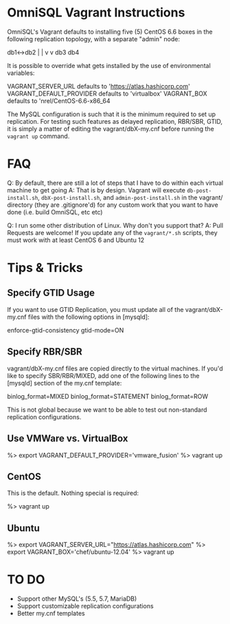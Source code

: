 OmniSQL Vagrant Instructions
=================================

OmniSQL's Vagrant defaults to installing five (5) CentOS 6.6 boxes in the following replication topology, with a separate "admin" node:

db1<->db2
 |     |
 v     v
db3   db4 

It is possible to override what gets installed by the use of environmental variables:

VAGRANT_SERVER_URL defaults to 'https://atlas.hashicorp.com'
VAGRANT_DEFAULT_PROVIDER defaults to 'virtualbox'
VAGRANT_BOX defaults to 'nrel/CentOS-6.6-x86_64

The MySQL configuration is such that it is the minimum required to set up replication. For testing such features as delayed replication, RBR/SBR, GTID, it is simply a matter of editing the vagrant/dbX-my.cnf before running the `vagrant up` command.

FAQ
===

Q: By default, there are still a lot of steps that I have to do within each virtual machine to get going
A: That is by design.  Vagrant will execute `db-post-install.sh`, `dbX-post-install.sh`, and `admin-post-install.sh` in the vagrant/ directory (they are .gitignore'd) for any custom work that you want to have done (i.e. build OmniSQL, etc etc)

Q: I run some other distribution of Linux.  Why don't you support that?
A: Pull Requests are welcome!  If you update any of the `vagrant/*.sh` scripts, they must work with at least CentOS 6 and Ubuntu 12

Tips & Tricks
=============

Specify GTID Usage
------------------

If you want to use GTID Replication, you must update all of the vagrant/dbX-my.cnf files with the following options in [mysqld]:

enforce-gtid-consistency
gtid-mode=ON

Specify RBR/SBR
---------------

vagrant/dbX-my.cnf files are copied directly to the virtual machines.  If you'd like to specify SBR/RBR/MIXED, add one of the following lines to the [mysqld] section of the my.cnf template:

binlog_format=MIXED
binlog_format=STATEMENT
binlog_format=ROW

This is not global because we want to be able to test out non-standard replication configurations.

Use VMWare vs. VirtualBox
-------------------------

%> export VAGRANT_DEFAULT_PROVIDER='vmware_fusion'
%> vagrant up

CentOS
------

This is the default.  Nothing special is required:

%> vagrant up

Ubuntu
------

%> export VAGRANT_SERVER_URL="https://atlas.hashicorp.com"
%> export VAGRANT_BOX='chef/ubuntu-12.04'
%> vagrant up

TO DO
=====

- Support other MySQL's (5.5, 5.7, MariaDB)
- Support customizable replication configurations
- Better my.cnf templates

